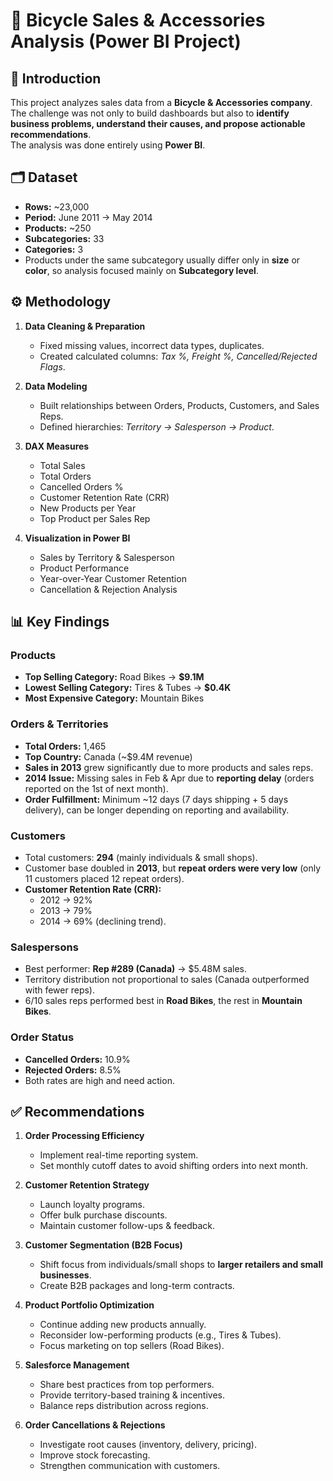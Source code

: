 # 🚴 Bicycle Sales & Accessories Analysis (Power BI Project)

## 📌 Introduction
This project analyzes sales data from a **Bicycle & Accessories company**.  
The challenge was not only to build dashboards but also to **identify business problems, understand their causes, and propose actionable recommendations**.  
The analysis was done entirely using **Power BI**.


## 🗂 Dataset
- **Rows:** ~23,000  
- **Period:** June 2011 → May 2014  
- **Products:** ~250  
- **Subcategories:** 33  
- **Categories:** 3  
- Products under the same subcategory usually differ only in **size** or **color**, so analysis focused mainly on **Subcategory level**.  


## ⚙️ Methodology
1. **Data Cleaning & Preparation**  
   - Fixed missing values, incorrect data types, duplicates.  
   - Created calculated columns: *Tax %, Freight %, Cancelled/Rejected Flags*.  

2. **Data Modeling**  
   - Built relationships between Orders, Products, Customers, and Sales Reps.  
   - Defined hierarchies: *Territory → Salesperson → Product*.  

3. **DAX Measures**  
   - Total Sales  
   - Total Orders  
   - Cancelled Orders %  
   - Customer Retention Rate (CRR)  
   - New Products per Year  
   - Top Product per Sales Rep  

4. **Visualization in Power BI**  
   - Sales by Territory & Salesperson  
   - Product Performance  
   - Year-over-Year Customer Retention  
   - Cancellation & Rejection Analysis  


## 📊 Key Findings

### Products
- **Top Selling Category:** Road Bikes → **$9.1M**  
- **Lowest Selling Category:** Tires & Tubes → **$0.4K**  
- **Most Expensive Category:** Mountain Bikes  

### Orders & Territories
- **Total Orders:** 1,465  
- **Top Country:** Canada (~$9.4M revenue)  
- **Sales in 2013** grew significantly due to more products and sales reps.  
- **2014 Issue:** Missing sales in Feb & Apr due to **reporting delay** (orders reported on the 1st of next month).  
- **Order Fulfillment:** Minimum ~12 days (7 days shipping + 5 days delivery), can be longer depending on reporting and availability.  

### Customers
- Total customers: **294** (mainly individuals & small shops).  
- Customer base doubled in **2013**, but **repeat orders were very low** (only 11 customers placed 12 repeat orders).  
- **Customer Retention Rate (CRR):**  
  - 2012 → 92%  
  - 2013 → 79%  
  - 2014 → 69% (declining trend).  

### Salespersons
- Best performer: **Rep #289 (Canada)** → $5.48M sales.  
- Territory distribution not proportional to sales (Canada outperformed with fewer reps).  
- 6/10 sales reps performed best in **Road Bikes**, the rest in **Mountain Bikes**.  

### Order Status
- **Cancelled Orders:** 10.9%  
- **Rejected Orders:** 8.5%  
- Both rates are high and need action.  


## ✅ Recommendations
1. **Order Processing Efficiency**  
   - Implement real-time reporting system.  
   - Set monthly cutoff dates to avoid shifting orders into next month.  

2. **Customer Retention Strategy**  
   - Launch loyalty programs.  
   - Offer bulk purchase discounts.  
   - Maintain customer follow-ups & feedback.  

3. **Customer Segmentation (B2B Focus)**  
   - Shift focus from individuals/small shops to **larger retailers and small businesses**.  
   - Create B2B packages and long-term contracts.  

4. **Product Portfolio Optimization**  
   - Continue adding new products annually.  
   - Reconsider low-performing products (e.g., Tires & Tubes).  
   - Focus marketing on top sellers (Road Bikes).  

5. **Salesforce Management**  
   - Share best practices from top performers.  
   - Provide territory-based training & incentives.  
   - Balance reps distribution across regions.  

6. **Order Cancellations & Rejections**  
   - Investigate root causes (inventory, delivery, pricing).  
   - Improve stock forecasting.  
   - Strengthen communication with customers.  




